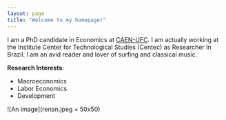 ```yaml
---
layout: page
title: "Welcome to my homepage!"
---
```


I am a PhD candidate in Economics at [CAEN-UFC](www.caen.ufc.br). I am actually working at the Institute Center for Technological Studies (Centec) as Researcher In Brazil. I am an avid reader and lover of surfing and classical music.


**Research Interests**:

- Macroeconomics 
- Labor Economics
- Development

![An image](renan.jpeg = 50x50)

